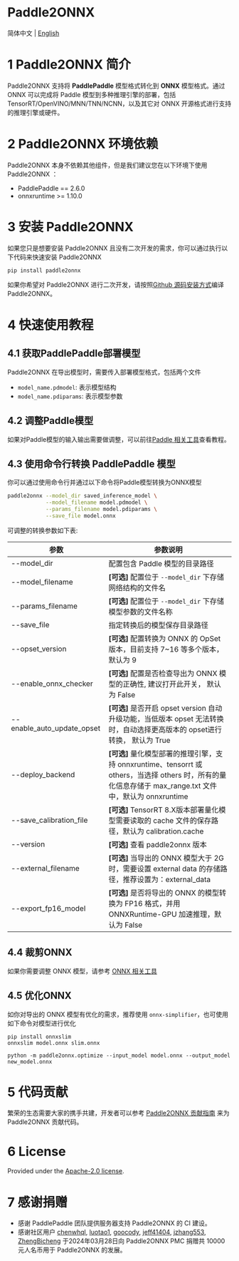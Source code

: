# Paddle2ONNX

简体中文 | [English](README_en.md)

# 1 Paddle2ONNX 简介

Paddle2ONNX 支持将 **PaddlePaddle** 模型格式转化到 **ONNX** 模型格式。通过 ONNX 可以完成将 Paddle 模型到多种推理引擎的部署，包括 TensorRT/OpenVINO/MNN/TNN/NCNN，以及其它对 ONNX 开源格式进行支持的推理引擎或硬件。

# 2 Paddle2ONNX 环境依赖

Paddle2ONNX 本身不依赖其他组件，但是我们建议您在以下环境下使用 Paddle2ONNX ：

- PaddlePaddle == 2.6.0
- onnxruntime >= 1.10.0

# 3 安装 Paddle2ONNX

如果您只是想要安装 Paddle2ONNX 且没有二次开发的需求，你可以通过执行以下代码来快速安装 Paddle2ONNX

```
pip install paddle2onnx
```

如果你希望对 Paddle2ONNX 进行二次开发，请按照[Github 源码安装方式](docs/zh/compile_local.md)编译Paddle2ONNX。

# 4 快速使用教程

## 4.1 获取PaddlePaddle部署模型

Paddle2ONNX 在导出模型时，需要传入部署模型格式，包括两个文件

- `model_name.pdmodel`: 表示模型结构
- `model_name.pdiparams`: 表示模型参数

## 4.2 调整Paddle模型

如果对Paddle模型的输入输出需要做调整，可以前往[Paddle 相关工具](./tools/paddle/README.md)查看教程。

## 4.3 使用命令行转换 PaddlePaddle 模型

你可以通过使用命令行并通过以下命令将Paddle模型转换为ONNX模型

```bash
paddle2onnx --model_dir saved_inference_model \
            --model_filename model.pdmodel \
            --params_filename model.pdiparams \
            --save_file model.onnx
```

可调整的转换参数如下表:

| 参数                         | 参数说明                                                                                                            |
|----------------------------|-----------------------------------------------------------------------------------------------------------------|
| --model_dir                | 配置包含 Paddle 模型的目录路径                                                                                             |
| --model_filename           | **[可选]** 配置位于 `--model_dir` 下存储网络结构的文件名                                                                         |
| --params_filename          | **[可选]** 配置位于 `--model_dir` 下存储模型参数的文件名称                                                                        |
| --save_file                | 指定转换后的模型保存目录路径                                                                                                  |
| --opset_version            | **[可选]** 配置转换为 ONNX 的 OpSet 版本，目前支持 7~16 等多个版本，默认为 9                                                            |
| --enable_onnx_checker      | **[可选]**  配置是否检查导出为 ONNX 模型的正确性, 建议打开此开关， 默认为 False                                                             |
| --enable_auto_update_opset | **[可选]**  是否开启 opset version 自动升级功能，当低版本 opset 无法转换时，自动选择更高版本的 opset进行转换， 默认为 True                              |
| --deploy_backend           | **[可选]** 量化模型部署的推理引擎，支持 onnxruntime、tensorrt 或 others，当选择 others 时，所有的量化信息存储于 max_range.txt 文件中，默认为 onnxruntime |
| --save_calibration_file    | **[可选]** TensorRT 8.X版本部署量化模型需要读取的 cache 文件的保存路径，默认为 calibration.cache                                          |
| --version                  | **[可选]** 查看 paddle2onnx 版本                                                                                      |
| --external_filename        | **[可选]** 当导出的 ONNX 模型大于 2G 时，需要设置 external data 的存储路径，推荐设置为：external_data                                       |
| --export_fp16_model        | **[可选]** 是否将导出的 ONNX 的模型转换为 FP16 格式，并用 ONNXRuntime-GPU 加速推理，默认为 False                                           |


## 4.4 裁剪ONNX

如果你需要调整 ONNX 模型，请参考 [ONNX 相关工具](./tools/onnx/README.md)

## 4.5 优化ONNX

如你对导出的 ONNX 模型有优化的需求，推荐使用 `onnx-simplifier`，也可使用如下命令对模型进行优化

```
pip install onnxslim
onnxslim model.onnx slim.onnx
```

```
python -m paddle2onnx.optimize --input_model model.onnx --output_model new_model.onnx
```

# 5 代码贡献

繁荣的生态需要大家的携手共建，开发者可以参考 [Paddle2ONNX 贡献指南](./docs/zh/Paddle2ONNX_Development_Guide.md) 来为 Paddle2ONNX 贡献代码。

# 6 License

Provided under the [Apache-2.0 license](https://github.com/PaddlePaddle/paddle-onnx/blob/develop/LICENSE).

# 7 感谢捐赠

* 感谢 PaddlePaddle 团队提供服务器支持 Paddle2ONNX 的 CI 建设。
* 感谢社区用户 [chenwhql](https://github.com/chenwhql), [luotao1](https://github.com/luotao1), [goocody](https://github.com/goocody), [jeff41404](https://github.com/jeff41404), [jzhang553](https://github.com/jzhang533), [ZhengBicheng](https://github.com/ZhengBicheng) 于2024年03月28日向 Paddle2ONNX PMC 捐赠共 10000 元人名币用于 Paddle2ONNX 的发展。
